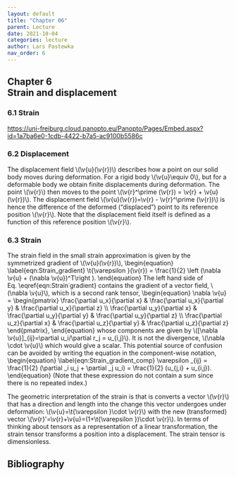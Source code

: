 ```yaml
---
layout: default
title: "Chapter 06"
parent: Lecture
date: 2021-10-04
categories: lecture
author: Lars Pastewka
nav_order: 6
---
```



<h2 class='chapterHead'><span class='titlemark'>Chapter 6</span><br /><a id='x1-10006'></a>Strain and displacement</h2>
<h3 class='sectionHead'><span class='titlemark'>6.1 </span> <a id='x1-20006.1'></a>Strain</h3>
<!-- l. 5 --><p class='noindent'><a class='url' href='https://uni-freiburg.cloud.panopto.eu/Panopto/Pages/Embed.aspx?id=1a7ba6e0-1cdb-4422-b7a5-ac9100b5586c'><span class='cmtt-12'>https://uni-freiburg.cloud.panopto.eu/Panopto/Pages/Embed.aspx?id=1a7ba6e0-1cdb-4422-b7a5-ac9100b5586c</span></a>
</p><!-- l. 7 --><p class='noindent'>
</p>
<h3 class='sectionHead'><span class='titlemark'>6.2 </span> <a id='x1-30006.2'></a>Displacement</h3>
<!-- l. 9 --><p class='noindent'>The displacement field \(\v{u}(\v{r})\) describes how a point on our solid body moves during
deformation. For a rigid body \(\v{u}\equiv 0\), but for a deformable body we obtain finite
displacements during deformation. The point \(\v{r}\) then moves to the point \(\v{r}^\prime (\v{r}) = \v{r} + \v{u}(\v{r})\). The
displacement field \(\v{u}(\v{r})=\v{r} - \v{r}^\prime (\v{r})\) is hence the difference of the deformed (“displaced”) point to
its reference position \(\v{r}\). Note that the displacement field itself is defined as a
function of this reference position \(\v{r}\).
</p><!-- l. 11 --><p class='noindent'>
</p>
<h3 class='sectionHead'><span class='titlemark'>6.3 </span> <a id='x1-40006.3'></a>Strain</h3>
<!-- l. 13 --><p class='noindent'>The strain field in the small strain approximation is given by the symmetrized
gradient of \(\v{u}(\v{r})\), \begin{equation} \label{eqn:Strain_gradient} \t{\varepsilon }(\v{r}) = \frac{1}{2} \left (\nabla \v{u} + (\nabla \v{u})^T\right ). \end{equation}
The left hand side of Eq. \eqref{eqn:Strain˙gradient} contains the gradient of a
vector field, \(\nabla \v{u}\), which is a second rank tensor, \begin{equation} \nabla \v{u} = \begin{pmatrix} \frac{\partial u_x}{\partial x} &amp; \frac{\partial u_x}{\partial y} &amp; \frac{\partial u_x}{\partial z} \\ \frac{\partial u_y}{\partial x} &amp; \frac{\partial u_y}{\partial y} &amp; \frac{\partial u_y}{\partial z} \\ \frac{\partial u_z}{\partial x} &amp; \frac{\partial u_z}{\partial y} &amp; \frac{\partial u_z}{\partial z} \end{pmatrix}, \end{equation}
whose components are given by \([\nabla \v{u}]_{ij}=\partial u_i/\partial r_j = u_{i,j}\). It is <span class='cmti-12'>not </span>the divergence, \(\nabla \cdot \v{u}\) which would give a
scalar. This potential source of confusion can be avoided by writing the equation
in the component-wise notation, \begin{equation} \label{eqn:Strain_gradient_comp} \varepsilon _{ij} = \frac{1}{2} (\partial _i u_j + \partial _j u_i) = \frac{1}{2} (u_{j,i} + u_{i,j}). \end{equation}
(Note that these expression do not contain a sum since there is no repeated
index.)
</p><!-- l. 35 --><p class='indent'> The geometric interpretation of the strain is that is converts a vector \(\v{r}\) that
has a direction and length into the change this vector undergoes under
deformation: \(\v{u}=\t{\varepsilon }\cdot \v{r}\) with the new (transformed) vector \(\v{r}'=\v{r}+\v{u}=(1+\t{\varepsilon })\cdot \v{r}\). In terms of thinking
about tensors as a representation of a linear transformation, the strain
tensor transforms a position into a displacement. The strain tensor is
dimensionless.



</p>
<h2 class='likechapterHead'><a id='x1-50006.3'></a>Bibliography</h2>

